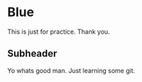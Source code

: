 # Blue

This is just for practice.
Thank you.

## Subheader

Yo whats good man. Just learning some git.
